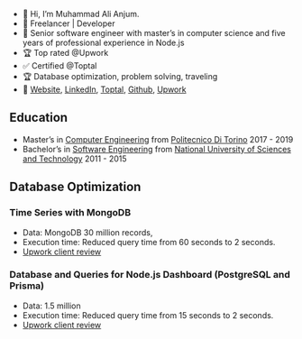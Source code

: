 - 👋 Hi, I’m Muhammad Ali Anjum.
- 💼 Freelancer | Developer 
- 👀 Senior software engineer with master’s in computer science and five years of professional experience in Node.js
- 🏆 Top rated @Upwork
- ✅ Certified @Toptal
- 🏆 Database optimization, problem solving, traveling
- 🔗 [Website](https://www.ali-anjum.com), [LinkedIn](https://linkedin.com/in/alianjum0), [Toptal](https://www.toptal.com/resume/muhammad-ali-anjum), [Github](http://github.com/alianjum0), [Upwork](https://www.upwork.com/freelancers/alianjum0)

## Education
* Master’s in [Computer Engineering](https://didattica.polito.it/pls/portal30/sviluppo.offerta_formativa.corsi?p_sdu_cds=37:10&p_a_acc=2018&p_header=N&p_lang=EN) from [Politecnico Di Torino](https://www.polito.it/)  2017 - 2019
* Bachelor’s in [Software Engineering](http://www.seecs.nust.edu.pk/Departments/Software-Engineering) from [National University of Sciences and Technology](http://www.seecs.nust.edu.pk/)  2011 - 2015

## Database Optimization
### Time Series with MongoDB
  - Data: MongoDB 30 million records, 
  - Execution time: Reduced query time from 60 seconds to 2 seconds.
  - [Upwork client review](https://www.linkedin.com/posts/alianjum0_see-how-i-can-get-your-project-done-on-upwork-activity-7028660434664615936-RFCj?utm_source=share&utm_medium=member_desktop)
 
### Database and Queries for Node.js Dashboard (PostgreSQL and Prisma)
  - Data: 1.5 million
  - Execution time: Reduced query time from 15 seconds to 2 seconds.
  - [Upwork client review](https://www.linkedin.com/posts/alianjum0_see-how-i-can-get-your-project-done-on-upwork-activity-7028661467587452928-zfOj?utm_source=share&utm_medium=member_desktop)
